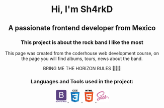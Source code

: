 <h1 align="center">Hi, I'm Sh4rkD</h1>
<h2 align="center">A passionate frontend developer from Mexico</h3>

<h3 align="center">This project is about the rock band I like the most</h3>
<p align="center">
This page was created from the coderhouse web development course, on the page you will find albums, tours, news about the band.
</p>
<p align="center">
 BRING ME THE HORIZON RULES 🤟😝🤟
 </p>

<h3 align="center">Languages and Tools used in the project:</h3>
<p align="center"> <a href="https://getbootstrap.com" target="_blank" rel="noreferrer"> <img src="https://raw.githubusercontent.com/devicons/devicon/master/icons/bootstrap/bootstrap-plain-wordmark.svg" alt="bootstrap" width="40" height="40"/> </a> <a href="https://www.w3schools.com/css/" target="_blank" rel="noreferrer"> <img src="https://raw.githubusercontent.com/devicons/devicon/master/icons/css3/css3-original-wordmark.svg" alt="css3" width="40" height="40"/> </a> <a href="https://www.w3.org/html/" target="_blank" rel="noreferrer"> <img src="https://raw.githubusercontent.com/devicons/devicon/master/icons/html5/html5-original-wordmark.svg" alt="html5" width="40" height="40"/> </a> <a href="https://sass-lang.com" target="_blank" rel="noreferrer"> <img src="https://raw.githubusercontent.com/devicons/devicon/master/icons/sass/sass-original.svg" alt="sass" width="40" height="40"/> </a> </p>
